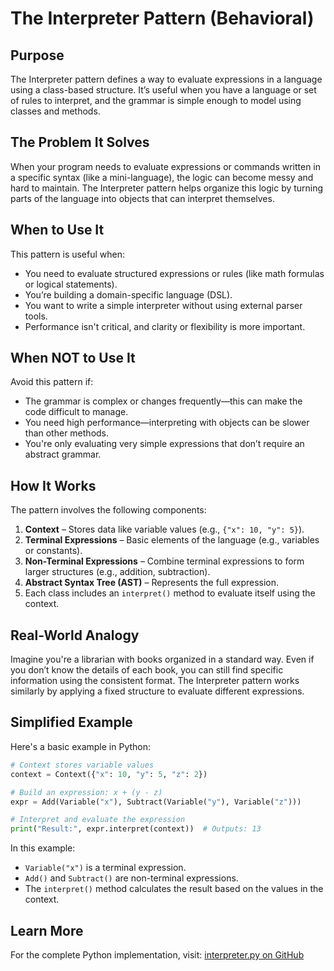 # The Interpreter Pattern (Behavioral)

## Purpose

The Interpreter pattern defines a way to evaluate expressions in a language using a class-based structure. It’s useful when you have a language or set of rules to interpret, and the grammar is simple enough to model using classes and methods.

## The Problem It Solves

When your program needs to evaluate expressions or commands written in a specific syntax (like a mini-language), the logic can become messy and hard to maintain. The Interpreter pattern helps organize this logic by turning parts of the language into objects that can interpret themselves.

## When to Use It

This pattern is useful when:

* You need to evaluate structured expressions or rules (like math formulas or logical statements).
* You’re building a domain-specific language (DSL).
* You want to write a simple interpreter without using external parser tools.
* Performance isn't critical, and clarity or flexibility is more important.

## When NOT to Use It

Avoid this pattern if:

* The grammar is complex or changes frequently—this can make the code difficult to manage.
* You need high performance—interpreting with objects can be slower than other methods.
* You're only evaluating very simple expressions that don’t require an abstract grammar.

## How It Works

The pattern involves the following components:

1. **Context** – Stores data like variable values (e.g., `{"x": 10, "y": 5}`).
2. **Terminal Expressions** – Basic elements of the language (e.g., variables or constants).
3. **Non-Terminal Expressions** – Combine terminal expressions to form larger structures (e.g., addition, subtraction).
4. **Abstract Syntax Tree (AST)** – Represents the full expression.
5. Each class includes an `interpret()` method to evaluate itself using the context.

## Real-World Analogy

Imagine you're a librarian with books organized in a standard way. Even if you don’t know the details of each book, you can still find specific information using the consistent format. The Interpreter pattern works similarly by applying a fixed structure to evaluate different expressions.

## Simplified Example

Here's a basic example in Python:

```python
# Context stores variable values
context = Context({"x": 10, "y": 5, "z": 2})

# Build an expression: x + (y - z)
expr = Add(Variable("x"), Subtract(Variable("y"), Variable("z")))

# Interpret and evaluate the expression
print("Result:", expr.interpret(context))  # Outputs: 13
```

In this example:

* `Variable("x")` is a terminal expression.
* `Add()` and `Subtract()` are non-terminal expressions.
* The `interpret()` method calculates the result based on the values in the context.

## Learn More

For the complete Python implementation, visit:
[interpreter.py on GitHub](https://github.com/taggedzi/python-design-pattern-rag/blob/main/patterns/behavioral/interpreter.py)
